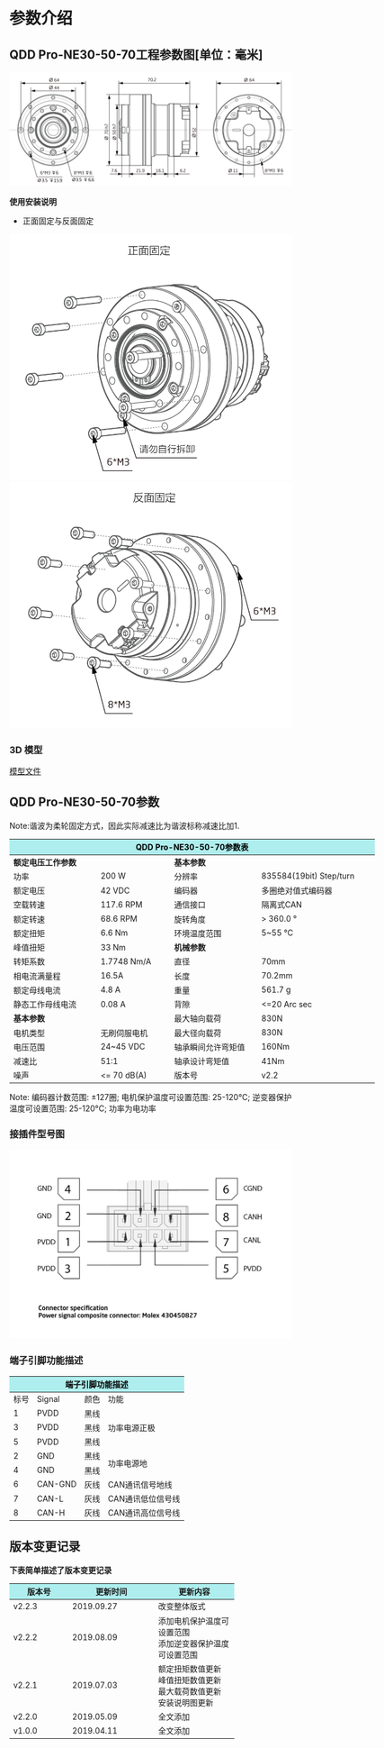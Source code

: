 # 参数介绍 
## QDD Pro-NE30-50-70工程参数图[单位：毫米]
![QDD Pro-NE30-50](  ../../img/QDD_Pro_NE30-50-70_v2_2三视图.png  )

**使用安装说明**

*  正面固定与反面固定

![Qddpro_NE30_v2_2正面固定.png](../../img/QDD_Pro_NE30-50-70_v2_2正面固定.png "fig:Qddpro_NE30_v2_2正面固定.png") ![Qddpro_NE30_v2_2反面固定.png](../../img/QDD_Pro_NE30-50-70_v2_2反面固定.png "fig:Qddpro_NE30_v2_2反面固定.png")
### 3D 模型
[模型文件]( ../../3DModel/QDD_Pro_NE30-50-70_v2_2.step.zip )

## QDD Pro-NE30-50-70参数

 Note:谐波为柔轮固定方式，因此实际减速比为谐波标称减速比加1.
 
<table style="width:650px"><thead><tr><th colspan="4" style="background: PaleTurquoise; color: black;">QDD Pro-NE30-50-70参数表</th></tr></thead><tbody><tr><td colspan="2"><b>额定电压工作参数</b></td><td colspan="2"><b>基本参数</b></td></tr><tr><td style="width:175px">功率</td><td style="width:135px">200 W</td><td style="width:130px">分辨率</td><td style="width:220px">835584(19bit) Step/turn</td></tr><tr><td>额定电压</td><td>42 VDC</td><td>编码器</td><td>多圈绝对值式编码器</td></tr><tr><td>空载转速</td><td>117.6 RPM</td><td>通信接口</td><td>隔离式CAN</td></tr><tr><td>额定转速</td><td>68.6 RPM</td><td>旋转角度</td><td>> 360.0 °</td></tr>
 <tr><td>额定扭矩</td><td>6.6 Nm</td><td>环境温度范围</td><td>5~55 °C</td></tr>
 <td>峰值扭矩</td><td>33 Nm</td><td colspan="2"><b>机械参数</b></td>
 <tr><td>转矩系数</td><td>1.7748 Nm/A</td><td style="width:175px">直径</td><td style="width:175px">70mm</td></tr>
 <tr><td>相电流满量程</td><td>16.5A</td><td>长度</td><td>70.2mm</td></tr>
 <tr><td>额定母线电流</td><td>4.8 A</td><td>重量</td><td>561.7 g</td></tr>
 <tr><td>静态工作母线电流</td><td>0.08 A</td><td>背隙</td><td><=20 Arc sec</td></tr>
 <tr><td colspan="2"><b>基本参数</b></td><td>最大轴向载荷</td><td>830N</td></tr>
 <tr><td>电机类型</td><td>无刷伺服电机</td><td>最大径向载荷</td><td>830N</td></tr>
 <tr><td>电压范围</td><td>24~45 VDC</td><td>轴承瞬间允许弯矩值</td><td>160Nm</td></tr>
 <tr><td>减速比</td><td>51:1</td><td>轴承设计弯矩值</td><td>41Nm</td></tr>
 <tr><td>噪声</td><td><= 70 dB(A)</td><td>版本号</td><td>v2.2</td></tr></tbody></table>

Note: 编码器计数范围: ±127圈; 电机保护温度可设置范围: 25-120°C; 逆变器保护温度可设置范围: 25-120°C; 功率为电功率

### 接插件型号图

<img src="../../img/配线2-2.png" style="width:600px">

### 端子引脚功能描述

<table class="tableizer-table" style="width:390px">
 <thead><tr class="tableizer-firstrow"><th colspan="4" style="background: PaleTurquoise; color: black;">端子引脚功能描述</th></tr></thead><tbody><tr><td>标号</td><td>Signal</td><td>颜色</td><td>功能</td></tr><tr><td>1</td><td>PVDD</td><td>黑线</td><td rowspan="3">功率电源正极</td></tr><tr><td>3</td><td>PVDD</td><td>黑线</td></tr><tr><td>5</td><td>PVDD</td><td>黑线</td></tr><tr><td>2</td><td>GND</td><td>黑线</td> <td rowspan="2">功率电源地</td></tr><tr><td>4</td><td>GND</td><td>黑线</td></tr><tr><td>6</td><td>CAN-GND</td><td>灰线</td><td>CAN通讯信号地线</td></tr><tr><td>7</td><td>CAN-L</td><td>灰线</td><td>CAN通讯低位信号线</td></tr><tr><td>8</td><td>CAN-H</td><td>灰线</td><td>CAN通讯高位信号线</td></tr></tbody></table>
 </tbody></table>


## 版本变更记录
**下表简单描述了版本变更记录**

<table style="width:400px"><thead><tr style="background:PaleTurquoise"><th style="width:100px">版本号</th><th style="width:150px">更新时间</th><th style="width:150px">更新内容</th></tr></thead><tbody><tr><td>v2.2.3</td><td>2019.09.27</td><td>改变整体版式</td></tr><tr><td>v2.2.2</td><td>2019.08.09</td><td>添加电机保护温度可设置范围 <br>添加逆变器保护温度可设置范围 </td></tr><tr><td>v2.2.1</td><td>2019.07.03</td><td>额定扭矩数值更新 <br>峰值扭矩数值更新 <br>最大载荷数值更新 <br>安装说明图更新 </td></tr><tr><td>v2.2.0</td><td>2019.05.09</td><td>全文添加</td></tr><tr><td>v1.0.0</td><td>2019.04.11</td><td>全文添加</td></tbody></table>
